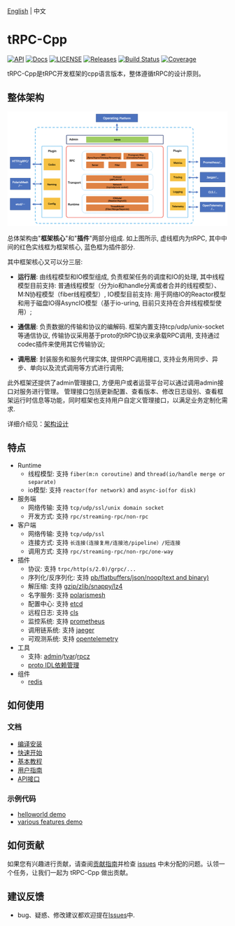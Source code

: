 [English](README.md) | 中文

# tRPC-Cpp

[![API](https://img.shields.io/badge/api-latest-green)]()
[![Docs](https://img.shields.io/badge/docs-latest-green)]()
[![LICENSE](https://img.shields.io/badge/license-Apache--2.0-green.svg)](https://github.com/trpc-group/trpc-cpp/blob/main/LICENSE)
[![Releases](https://img.shields.io/github/release/trpc-group/trpc-cpp.svg?style=flat-square)](https://github.com/trpc-group/trpc-cpp/releases)
[![Build Status](https://github.com/trpc-group/trpc-cpp/actions/workflows/ci.yml/badge.svg)](https://github.com/trpc-group/trpc-cpp/actions/workflows/ci.yml)
[![Coverage](https://codecov.io/gh/trpc-group/trpc-cpp/branch/main/graph/badge.svg)](https://app.codecov.io/gh/trpc-group/trpc-cpp/tree/main)

tRPC-Cpp是tRPC开发框架的cpp语言版本，整体遵循tRPC的设计原则。

## 整体架构

![architecture design](docs/images/arch_design.png)

总体架构由"**框架核心**"和"**插件**"两部分组成. 如上图所示, 虚线框内为tRPC, 其中中间的红色实线框为框架核心, 蓝色框为插件部分.

其中框架核心又可以分三层:

- **运行层**: 由线程模型和IO模型组成, 负责框架任务的调度和IO的处理, 其中线程模型目前支持: 普通线程模型（分为io和handle分离或者合并的线程模型）、M:N协程模型（fiber线程模型）, IO模型目前支持: 用于网络IO的Reactor模型和用于磁盘IO得AsyncIO模型（基于io-uring, 目前只支持在合并线程模型使用）;

- **通信层**: 负责数据的传输和协议的编解码. 框架内置支持tcp/udp/unix-socket等通信协议, 传输协议采用基于proto的tRPC协议来承载RPC调用, 支持通过codec插件来使用其它传输协议;

- **调用层**: 封装服务和服务代理实体, 提供RPC调用接口, 支持业务用同步、异步、单向以及流式调用等方式进行调用;

此外框架还提供了admin管理接口, 方便用户或者运营平台可以通过调用admin接口对服务进行管理。 管理接口包括更新配置、查看版本、修改日志级别、查看框架运行时信息等功能，同时框架也支持用户自定义管理接口，以满足业务定制化需求.

详细介绍见：[架构设计](docs/zh/architecture_design.md)

## 特点

- Runtime
  - 线程模型: 支持 `fiber(m:n coroutine)` and `thread(io/handle merge or separate)`
  - io模型: 支持 `reactor(for network)` and `async-io(for disk)`
- 服务端
  - 网络传输: 支持 `tcp/udp/ssl/unix domain socket`
  - 开发方式: 支持 `rpc/streaming-rpc/non-rpc`
- 客户端
  - 网络传输: 支持 `tcp/udp/ssl`
  - 连接方式: 支持 `长连接(连接复用/连接池/pipeline）/短连接`
  - 调用方式: 支持 `rpc/streaming-rpc/non-rpc/one-way`
- 插件
  - 协议: 支持 `trpc/http(s/2.0)/grpc/...`
  - 序列化/反序列化: 支持 [pb/flatbuffers/json/noop(text and binary)](https://github.com/trpc-group/trpc-cpp/blob/main/docs/zh/serialization.md)
  - 解压缩: 支持 [gzip/zlib/snappy/lz4](https://github.com/trpc-group/trpc-cpp/blob/main/docs/zh/compression.md)
  - 名字服务: 支持 [polarismesh](https://github.com/trpc-ecosystem/cpp-naming-polarismesh)
  - 配置中心: 支持 [etcd](https://github.com/trpc-ecosystem/cpp-config-etcd)
  - 远程日志: 支持 [cls](https://github.com/trpc-ecosystem/cpp-logging-cls)
  - 监控系统: 支持 [prometheus](https://github.com/trpc-group/trpc-cpp/blob/main/docs/zh/prometheus_metrics.md)
  - 调用链系统: 支持 [jaeger](https://github.com/trpc-ecosystem/cpp-tracing-jaeger)
  - 可观测系统: 支持 [opentelemetry](https://github.com/trpc-ecosystem/cpp-telemetry-opentelemetry)
- 工具
  - 支持: [admin](https://github.com/trpc-group/trpc-cpp/blob/main/docs/zh/admin_service.md)/[tvar](https://github.com/trpc-group/trpc-cpp/blob/main/docs/zh/tvar.md)/[rpcz](https://github.com/trpc-group/trpc-cpp/blob/main/docs/zh/rpcz.md)
  - [proto IDL依赖管理](https://github.com/trpc-group/trpc-cpp/blob/main/docs/zh/proto_management.md)
- 组件
  - [redis](https://github.com/trpc-group/trpc-cpp/blob/main/docs/zh/redis_client_guide.md)

## 如何使用

### 文档

- [编译安装](docs/zh/setup_env.md)
- [快速开始](docs/zh/quick_start.md)
- [基本教程](docs/zh/basic_tutorial.md)
- [用户指南](docs/README.zh_CN.md)
- [API接口](https://trpc-group.github.io/trpc-cpp.github.io/)

### 示例代码

- [helloworld demo](examples/helloworld)
- [various features demo](examples/features)

## 如何贡献

如果您有兴趣进行贡献，请查阅[贡献指南](CONTRIBUTING.zh_CN.md)并检查 [issues](https://github.com/trpc-group/trpc-cpp/issues) 中未分配的问题。认领一个任务，让我们一起为 tRPC-Cpp 做出贡献。

## 建议反馈

* bug、疑惑、修改建议都欢迎提在[Issues](https://github.com/trpc-group/trpc-cpp/issues)中.
